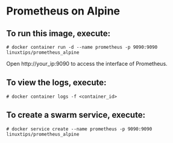 # Prometheus on Alpine

## To run this image, execute:
```
# docker container run -d --name prometheus -p 9090:9090 linuxtips/prometheus_alpine
```

Open http://your_ip:9090 to access the interface of Prometheus.

## To view the logs, execute:
```
# docker container logs -f <container_id>
```

## To create a swarm service, execute:
```
# docker service create --name prometheus -p 9090:9090 linuxtips/prometheus_alpine
```
